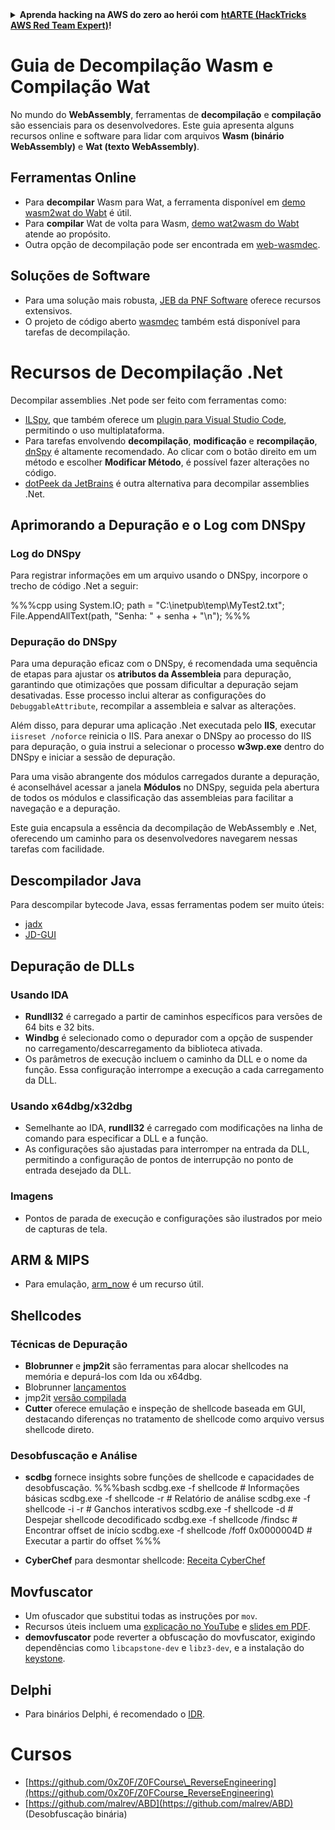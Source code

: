 <details>

<summary><strong>Aprenda hacking na AWS do zero ao herói com</strong> <a href="https://training.hacktricks.xyz/courses/arte"><strong>htARTE (HackTricks AWS Red Team Expert)</strong></a><strong>!</strong></summary>

Outras maneiras de apoiar o HackTricks:

* Se você deseja ver sua **empresa anunciada no HackTricks** ou **baixar o HackTricks em PDF**, verifique os [**PLANOS DE ASSINATURA**](https://github.com/sponsors/carlospolop)!
* Adquira o [**swag oficial PEASS & HackTricks**](https://peass.creator-spring.com)
* Descubra [**A Família PEASS**](https://opensea.io/collection/the-peass-family), nossa coleção exclusiva de [**NFTs**](https://opensea.io/collection/the-peass-family)
* **Junte-se ao** 💬 [**grupo Discord**](https://discord.gg/hRep4RUj7f) ou ao [**grupo telegram**](https://t.me/peass) ou **siga-nos** no **Twitter** 🐦 [**@carlospolopm**](https://twitter.com/hacktricks_live)**.**
* **Compartilhe seus truques de hacking enviando PRs para os** [**HackTricks**](https://github.com/carlospolop/hacktricks) e [**HackTricks Cloud**](https://github.com/carlospolop/hacktricks-cloud) repositórios do github.

</details>

# Guia de Decompilação Wasm e Compilação Wat

No mundo do **WebAssembly**, ferramentas de **decompilação** e **compilação** são essenciais para os desenvolvedores. Este guia apresenta alguns recursos online e software para lidar com arquivos **Wasm (binário WebAssembly)** e **Wat (texto WebAssembly)**.

## Ferramentas Online

- Para **decompilar** Wasm para Wat, a ferramenta disponível em [demo wasm2wat do Wabt](https://webassembly.github.io/wabt/demo/wasm2wat/index.html) é útil.
- Para **compilar** Wat de volta para Wasm, [demo wat2wasm do Wabt](https://webassembly.github.io/wabt/demo/wat2wasm/) atende ao propósito.
- Outra opção de decompilação pode ser encontrada em [web-wasmdec](https://wwwg.github.io/web-wasmdec/).

## Soluções de Software

- Para uma solução mais robusta, [JEB da PNF Software](https://www.pnfsoftware.com/jeb/demo) oferece recursos extensivos.
- O projeto de código aberto [wasmdec](https://github.com/wwwg/wasmdec) também está disponível para tarefas de decompilação.

# Recursos de Decompilação .Net

Decompilar assemblies .Net pode ser feito com ferramentas como:

- [ILSpy](https://github.com/icsharpcode/ILSpy), que também oferece um [plugin para Visual Studio Code](https://github.com/icsharpcode/ilspy-vscode), permitindo o uso multiplataforma.
- Para tarefas envolvendo **decompilação**, **modificação** e **recompilação**, [dnSpy](https://github.com/0xd4d/dnSpy/releases) é altamente recomendado. Ao clicar com o botão direito em um método e escolher **Modificar Método**, é possível fazer alterações no código.
- [dotPeek da JetBrains](https://www.jetbrains.com/es-es/decompiler/) é outra alternativa para decompilar assemblies .Net.

## Aprimorando a Depuração e o Log com DNSpy

### Log do DNSpy
Para registrar informações em um arquivo usando o DNSpy, incorpore o trecho de código .Net a seguir:

%%%cpp
using System.IO;
path = "C:\\inetpub\\temp\\MyTest2.txt";
File.AppendAllText(path, "Senha: " + senha + "\n");
%%%

### Depuração do DNSpy
Para uma depuração eficaz com o DNSpy, é recomendada uma sequência de etapas para ajustar os **atributos da Assembleia** para depuração, garantindo que otimizações que possam dificultar a depuração sejam desativadas. Esse processo inclui alterar as configurações do `DebuggableAttribute`, recompilar a assembleia e salvar as alterações.

Além disso, para depurar uma aplicação .Net executada pelo **IIS**, executar `iisreset /noforce` reinicia o IIS. Para anexar o DNSpy ao processo do IIS para depuração, o guia instrui a selecionar o processo **w3wp.exe** dentro do DNSpy e iniciar a sessão de depuração.

Para uma visão abrangente dos módulos carregados durante a depuração, é aconselhável acessar a janela **Módulos** no DNSpy, seguida pela abertura de todos os módulos e classificação das assembleias para facilitar a navegação e a depuração.

Este guia encapsula a essência da decompilação de WebAssembly e .Net, oferecendo um caminho para os desenvolvedores navegarem nessas tarefas com facilidade.

## **Descompilador Java**
Para descompilar bytecode Java, essas ferramentas podem ser muito úteis:
- [jadx](https://github.com/skylot/jadx)
- [JD-GUI](https://github.com/java-decompiler/jd-gui/releases)

## **Depuração de DLLs**
### Usando IDA
- **Rundll32** é carregado a partir de caminhos específicos para versões de 64 bits e 32 bits.
- **Windbg** é selecionado como o depurador com a opção de suspender no carregamento/descarregamento da biblioteca ativada.
- Os parâmetros de execução incluem o caminho da DLL e o nome da função. Essa configuração interrompe a execução a cada carregamento da DLL.

### Usando x64dbg/x32dbg
- Semelhante ao IDA, **rundll32** é carregado com modificações na linha de comando para especificar a DLL e a função.
- As configurações são ajustadas para interromper na entrada da DLL, permitindo a configuração de pontos de interrupção no ponto de entrada desejado da DLL.

### Imagens
- Pontos de parada de execução e configurações são ilustrados por meio de capturas de tela.

## **ARM & MIPS**
- Para emulação, [arm_now](https://github.com/nongiach/arm_now) é um recurso útil.

## **Shellcodes**
### Técnicas de Depuração
- **Blobrunner** e **jmp2it** são ferramentas para alocar shellcodes na memória e depurá-los com Ida ou x64dbg.
- Blobrunner [lançamentos](https://github.com/OALabs/BlobRunner/releases/tag/v0.0.5)
- jmp2it [versão compilada](https://github.com/adamkramer/jmp2it/releases/)
- **Cutter** oferece emulação e inspeção de shellcode baseada em GUI, destacando diferenças no tratamento de shellcode como arquivo versus shellcode direto.

### Desobfuscação e Análise
- **scdbg** fornece insights sobre funções de shellcode e capacidades de desobfuscação.
%%%bash
scdbg.exe -f shellcode # Informações básicas
scdbg.exe -f shellcode -r # Relatório de análise
scdbg.exe -f shellcode -i -r # Ganchos interativos
scdbg.exe -f shellcode -d # Despejar shellcode decodificado
scdbg.exe -f shellcode /findsc # Encontrar offset de início
scdbg.exe -f shellcode /foff 0x0000004D # Executar a partir do offset
%%%

- **CyberChef** para desmontar shellcode: [Receita CyberChef](https://gchq.github.io/CyberChef/#recipe=To_Hex%28'Space',0%29Disassemble_x86%28'32','Full%20x86%20architecture',16,0,true,true%29)

## **Movfuscator**
- Um ofuscador que substitui todas as instruções por `mov`.
- Recursos úteis incluem uma [explicação no YouTube](https://www.youtube.com/watch?v=2VF_wPkiBJY) e [slides em PDF](https://github.com/xoreaxeaxeax/movfuscator/blob/master/slides/domas_2015_the_movfuscator.pdf).
- **demovfuscator** pode reverter a obfuscação do movfuscator, exigindo dependências como `libcapstone-dev` e `libz3-dev`, e a instalação do [keystone](https://github.com/keystone-engine/keystone/blob/master/docs/COMPILE-NIX.md).

## **Delphi**
- Para binários Delphi, é recomendado o [IDR](https://github.com/crypto2011/IDR).

# Cursos

* [https://github.com/0xZ0F/Z0FCourse\_ReverseEngineering](https://github.com/0xZ0F/Z0FCourse_ReverseEngineering)
* [https://github.com/malrev/ABD](https://github.com/malrev/ABD) \(Desobfuscação binária\)

</details>
